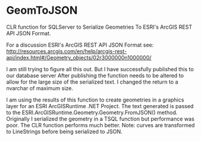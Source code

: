 GeomToJSON
==========

CLR function for SQLServer to Serialize Geometries To ESRI's ArcGIS REST API JSON Format.

For a discussion ESRI's ArcGIS REST API JSON Format see:
http://resources.arcgis.com/en/help/arcgis-rest-api/index.html#/Geometry_objects/02r3000000n1000000/

I am still trying to figure all this out.  But I have successfully published this to our database server
After publishing the function needs to be altered to allow for the large size of the serialized text.
I changed the return to a nvarchar of maximum size.

I am using the results of this function to create geometries in a graphics layer for an ESRI ArcGISRuntime .NET Project.
The text generated is passed to the ESRI.ArcGISRuntime.Geometry.Geometry.FromJSON() method.  Originally I serialized the
geometry in a TSQL function but performance was poor.  The CLR function performs much better. 
Note: curves are transformed to LineStrings before being serialized to JSON.

